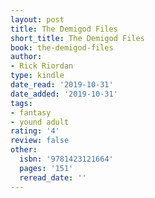 ```yaml
---
layout: post
title: The Demigod Files
short_title: The Demigod Files
book: the-demigod-files
author:
- Rick Riordan
type: kindle
date_read: '2019-10-31'
date_added: '2019-10-31'
tags:
- fantasy
- yound adult
rating: '4'
review: false
other:
  isbn: '9781423121664'
  pages: '151'
  reread_date: ''
---
```

